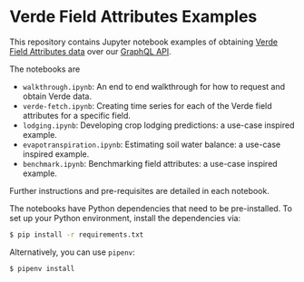 # Verde Field Attributes Examples

This repository contains Jupyter notebook examples of obtaining [Verde
Field Attributes
data](https://app.agrimetrics.co.uk/#/catalog/data-sets/fdebcd1d-9324-401d-b229-fbd21483e584)
over our [GraphQL
API](https://developer.agrimetrics.co.uk/docs/services/graphql/operations/status).

The notebooks are
* `walkthrough.ipynb`: An end to end walkthrough for how to request and obtain Verde data.
* `verde-fetch.ipynb`: Creating time series for each of the Verde field attributes for a specific field.
* `lodging.ipynb`: Developing crop lodging predictions: a use-case inspired example.
* `evapotranspiration.ipynb`: Estimating soil water balance: a use-case inspired example.
* `benchmark.ipynb`: Benchmarking field attributes: a use-case inspired example.

Further instructions and pre-requisites are detailed in each notebook.

The notebooks have Python dependencies that need to be pre-installed.
To set up your Python environment, install the dependencies via:

```bash
$ pip install -r requirements.txt
```

Alternatively, you can use `pipenv`:

```bash
$ pipenv install
```
